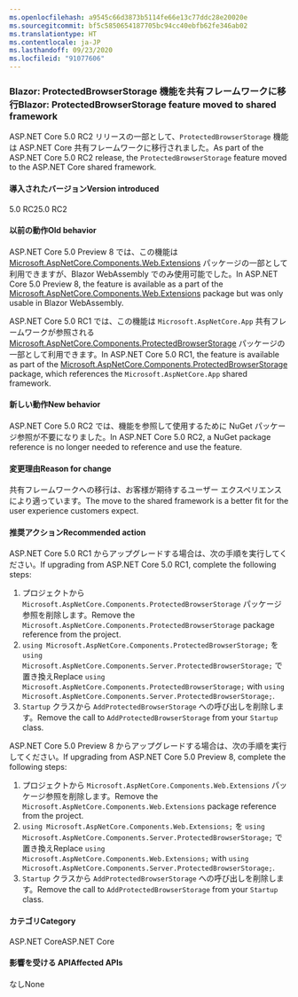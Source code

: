 ```yaml
---
ms.openlocfilehash: a9545c66d3873b5114fe66e13c77ddc28e20020e
ms.sourcegitcommit: bf5c5850654187705bc94cc40ebfb62fe346ab02
ms.translationtype: HT
ms.contentlocale: ja-JP
ms.lasthandoff: 09/23/2020
ms.locfileid: "91077606"
---
```

### <a name="blazor-protectedbrowserstorage-feature-moved-to-shared-framework"></a><span data-ttu-id="de4ef-101">Blazor: ProtectedBrowserStorage 機能を共有フレームワークに移行</span><span class="sxs-lookup"><span data-stu-id="de4ef-101">Blazor: ProtectedBrowserStorage feature moved to shared framework</span></span>

<span data-ttu-id="de4ef-102">ASP.NET Core 5.0 RC2 リリースの一部として、`ProtectedBrowserStorage` 機能は ASP.NET Core 共有フレームワークに移行されました。</span><span class="sxs-lookup"><span data-stu-id="de4ef-102">As part of the ASP.NET Core 5.0 RC2 release, the `ProtectedBrowserStorage` feature moved to the ASP.NET Core shared framework.</span></span>

#### <a name="version-introduced"></a><span data-ttu-id="de4ef-103">導入されたバージョン</span><span class="sxs-lookup"><span data-stu-id="de4ef-103">Version introduced</span></span>

<span data-ttu-id="de4ef-104">5.0 RC2</span><span class="sxs-lookup"><span data-stu-id="de4ef-104">5.0 RC2</span></span>

#### <a name="old-behavior"></a><span data-ttu-id="de4ef-105">以前の動作</span><span class="sxs-lookup"><span data-stu-id="de4ef-105">Old behavior</span></span>

<span data-ttu-id="de4ef-106">ASP.NET Core 5.0 Preview 8 では、この機能は [Microsoft.AspNetCore.Components.Web.Extensions](https://www.nuget.org/packages/Microsoft.AspNetCore.Components.Web.Extensions) パッケージの一部として利用できますが、Blazor WebAssembly でのみ使用可能でした。</span><span class="sxs-lookup"><span data-stu-id="de4ef-106">In ASP.NET Core 5.0 Preview 8, the feature is available as a part of the [Microsoft.AspNetCore.Components.Web.Extensions](https://www.nuget.org/packages/Microsoft.AspNetCore.Components.Web.Extensions) package but was only usable in Blazor WebAssembly.</span></span>

<span data-ttu-id="de4ef-107">ASP.NET Core 5.0 RC1 では、この機能は `Microsoft.AspNetCore.App` 共有フレームワークが参照される [Microsoft.AspNetCore.Components.ProtectedBrowserStorage](https://www.nuget.org/packages/Microsoft.AspNetCore.Components.ProtectedBrowserStorage) パッケージの一部として利用できます。</span><span class="sxs-lookup"><span data-stu-id="de4ef-107">In ASP.NET Core 5.0 RC1, the feature is available as part of the [Microsoft.AspNetCore.Components.ProtectedBrowserStorage](https://www.nuget.org/packages/Microsoft.AspNetCore.Components.ProtectedBrowserStorage) package, which references the `Microsoft.AspNetCore.App` shared framework.</span></span>

#### <a name="new-behavior"></a><span data-ttu-id="de4ef-108">新しい動作</span><span class="sxs-lookup"><span data-stu-id="de4ef-108">New behavior</span></span>

<span data-ttu-id="de4ef-109">ASP.NET Core 5.0 RC2 では、機能を参照して使用するために NuGet パッケージ参照が不要になりました。</span><span class="sxs-lookup"><span data-stu-id="de4ef-109">In ASP.NET Core 5.0 RC2, a NuGet package reference is no longer needed to reference and use the feature.</span></span>

#### <a name="reason-for-change"></a><span data-ttu-id="de4ef-110">変更理由</span><span class="sxs-lookup"><span data-stu-id="de4ef-110">Reason for change</span></span>

<span data-ttu-id="de4ef-111">共有フレームワークへの移行は、お客様が期待するユーザー エクスペリエンスにより適っています。</span><span class="sxs-lookup"><span data-stu-id="de4ef-111">The move to the shared framework is a better fit for the user experience customers expect.</span></span>

#### <a name="recommended-action"></a><span data-ttu-id="de4ef-112">推奨アクション</span><span class="sxs-lookup"><span data-stu-id="de4ef-112">Recommended action</span></span>

<span data-ttu-id="de4ef-113">ASP.NET Core 5.0 RC1 からアップグレードする場合は、次の手順を実行してください。</span><span class="sxs-lookup"><span data-stu-id="de4ef-113">If upgrading from ASP.NET Core 5.0 RC1, complete the following steps:</span></span>

1. <span data-ttu-id="de4ef-114">プロジェクトから `Microsoft.AspNetCore.Components.ProtectedBrowserStorage` パッケージ参照を削除します。</span><span class="sxs-lookup"><span data-stu-id="de4ef-114">Remove the `Microsoft.AspNetCore.Components.ProtectedBrowserStorage` package reference from the project.</span></span>
1. <span data-ttu-id="de4ef-115">`using Microsoft.AspNetCore.Components.ProtectedBrowserStorage;` を `using Microsoft.AspNetCore.Components.Server.ProtectedBrowserStorage;` で置き換え</span><span class="sxs-lookup"><span data-stu-id="de4ef-115">Replace `using Microsoft.AspNetCore.Components.ProtectedBrowserStorage;` with `using Microsoft.AspNetCore.Components.Server.ProtectedBrowserStorage;`.</span></span>
1. <span data-ttu-id="de4ef-116">`Startup` クラスから `AddProtectedBrowserStorage` への呼び出しを削除します。</span><span class="sxs-lookup"><span data-stu-id="de4ef-116">Remove the call to `AddProtectedBrowserStorage` from your `Startup` class.</span></span>

<span data-ttu-id="de4ef-117">ASP.NET Core 5.0 Preview 8 からアップグレードする場合は、次の手順を実行してください。</span><span class="sxs-lookup"><span data-stu-id="de4ef-117">If upgrading from ASP.NET Core 5.0 Preview 8, complete the following steps:</span></span>

1. <span data-ttu-id="de4ef-118">プロジェクトから `Microsoft.AspNetCore.Components.Web.Extensions` パッケージ参照を削除します。</span><span class="sxs-lookup"><span data-stu-id="de4ef-118">Remove the `Microsoft.AspNetCore.Components.Web.Extensions` package reference from the project.</span></span>
1. <span data-ttu-id="de4ef-119">`using Microsoft.AspNetCore.Components.Web.Extensions;` を `using Microsoft.AspNetCore.Components.Server.ProtectedBrowserStorage;` で置き換え</span><span class="sxs-lookup"><span data-stu-id="de4ef-119">Replace `using Microsoft.AspNetCore.Components.Web.Extensions;` with `using Microsoft.AspNetCore.Components.Server.ProtectedBrowserStorage;`.</span></span>
1. <span data-ttu-id="de4ef-120">`Startup` クラスから `AddProtectedBrowserStorage` への呼び出しを削除します。</span><span class="sxs-lookup"><span data-stu-id="de4ef-120">Remove the call to `AddProtectedBrowserStorage` from your `Startup` class.</span></span>

#### <a name="category"></a><span data-ttu-id="de4ef-121">カテゴリ</span><span class="sxs-lookup"><span data-stu-id="de4ef-121">Category</span></span>

<span data-ttu-id="de4ef-122">ASP.NET Core</span><span class="sxs-lookup"><span data-stu-id="de4ef-122">ASP.NET Core</span></span>

#### <a name="affected-apis"></a><span data-ttu-id="de4ef-123">影響を受ける API</span><span class="sxs-lookup"><span data-stu-id="de4ef-123">Affected APIs</span></span>

<span data-ttu-id="de4ef-124">なし</span><span class="sxs-lookup"><span data-stu-id="de4ef-124">None</span></span>

<!--

#### Affected APIs

Not detectable via API analysis

-->
